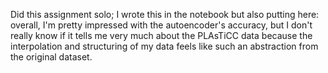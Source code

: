 Did this assignment solo; I wrote this in the notebook but also putting here: overall, I'm pretty impressed with the autoencoder's accuracy, but I don't really know if it tells me very much about the PLAsTiCC data because the interpolation and structuring of my data feels like such an abstraction from the original dataset. 
